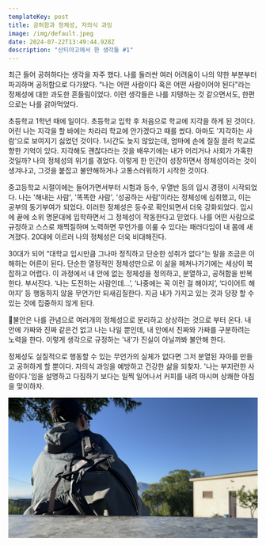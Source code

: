 ```yaml
---
templateKey: post
title: 공허함과 정체성, 자의식 과잉
image: /img/default.jpeg
date: 2024-07-22T13:49:44.928Z
description: "산티아고에서 한 생각들 #1"
---
```



최근 들어 공허하다는 생각을 자주 했다. 나를 둘러싼 여러 어려움이 나의 약한 부분부터 파괴하며 공허함으로 다가왔다. “나는 어떤 사람이다 혹은 어떤 사람이어야 된다"라는 정체성에 대한 과도한 흔들림이었다. 이런 생각들은 나를 지탱하는 것 같으면서도, 한편으로는 나를 갉아먹었다. 

초등학교 1학년 때에 일이다. 초등학교 입학 후 처음으로 학교에 지각을 하게 된 것이다. 어린 나는 지각을 할 바에는 차라리 학교에 안가겠다고 때를 썼다. 아마도 '지각하는 사람'으로 보여지기 싫었던 것이다. 1시간도 늦지 않았는데, 엄마에 손에 질질 끌려 학교로 향한 기억이 있다. 지각해도 괜찮다라는 것을 배우기에는 내가 어리거나 사회가 가혹한 것일까? 나의 정체성의 위기를 겪었다. 이렇게 한 인간이 성장하면서 정체성이라는 것이 생겨나고, 그것을 붙잡고 불안해하거나 고통스러워하기 시작한 것이다.

중고등학교 시절이에는 들어가면서부터 시험과 등수, 우열반 등의 입시 경쟁이 시작되었다. 나는 '해내는 사람', '똑똑한 사람', '성공하는 사람'이라는 정체성에 심취했고, 이는 공부의 동기부여가 되었다. 이러한 정체성은 등수로 확인되면서 더욱 강화되었다. 입시에 끝에 소위 명문대에 입학하면서 그 정체성이 작동한다고 믿었다. 나를 어떤 사람으로 규정하고 스스로 채찍질하며 노력하면 무언가를 이룰 수 있다는 패러다임이 내 몸에 새겨졌다. 20대에 이르러 나의 정체성은 더욱 비대해진다. 

30대가 되어 “대학교 입시만큼 그나마 정직하고 단순한 성취가 없다”는 말을 조금은 이해하는 어른이 된다. 단순한 열정적인 정체성만으로 이 삶을 헤쳐나가기에는 세상이 복잡하고 어렵다. 이 과정에서 내 안에 없는 정체성을 정의하고, 분열하고, 공허함을 반복한다. 부서진다. ‘나는 도전하는 사람인데…’, ‘나중에는 꼭 이런 걸 해야지’, ‘다이어트 해야지’ 등 행동하지 않을 무언가만 되새김질한다. 지금 내가 가지고 있는 것과 당장 할 수 있는 것에 집중하지 않게 된다. 

불안은 나를 관념으로 여러개의 정체성으로 분리하고 상상하는 것으로 부터 온다. 내 안에 가짜와 진짜 같은건 없고 나는 나일 뿐인데, 내 안에서 진짜와 가짜를 구분하려는 노력을 한다. 이렇게 생각으로 규정하는 '내'가 진실이 아닐까봐 불안해 한다. 

정체성도 실질적으로 행동할 수 있는 무언가의 실체가 없다면 그저 분열된 자아를 만들고 공허하게 할 뿐이다. 자의식 과잉을 예방하고 건강한 삶을 되찾자. '나는 부지런한 사람이다.'임을 설명하고 다짐하기 보다는 일찍 일어나서 커피를 내려 마시며 상쾌한 아침을 맞이하자. 

![](/img/aaf8cfa8-21c0-472c-9be6-d804dfe89b15_1_201_a.jpeg)
